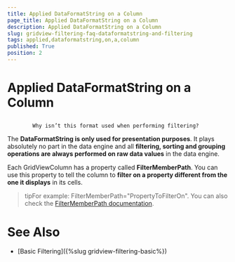 ```yaml
---
title: Applied DataFormatString on a Column
page_title: Applied DataFormatString on a Column
description: Applied DataFormatString on a Column
slug: gridview-filtering-faq-dataformatstring-and-filtering
tags: applied,dataformatstring,on,a,column
published: True
position: 2
---
```


# Applied DataFormatString on a Column



## 
            Why isn’t this format used when performing filtering?
          

The __DataFormatString is only used for presentation purposes__. It plays absolutely no part in the data engine and all __filtering, sorting and grouping operations are always performed on raw data values__ in the data engine.

Each GridViewColumn has a property called __FilterMemberPath__. You can use this property to tell the column to __filter on a property different from the one it displays__ in its cells. 
        

>tipFor example: FilterMemberPath="PropertyToFilterOn". You can also check the [FilterMemberPath documentation](88ca84b8-b237-4b2b-8823-5acef994788c#FilterMemberPath).
            

# See Also

 * [Basic Filtering]({%slug gridview-filtering-basic%})
